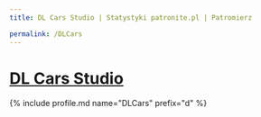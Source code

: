 ```yaml
---
title: DL Cars Studio | Statystyki patronite.pl | Patromierz

permalink: /DLCars
---
```


# [DL Cars Studio](https://patronite.pl/DLCars)

{% include profile.md name="DLCars" prefix="d" %}
